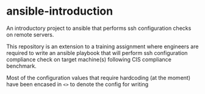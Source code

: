 # ansible-introduction
An introductory project to ansible that performs ssh configuration checks on remote servers.

This repository is an extension to a training assignment where engineers are required to write an ansible playbook that will perform ssh configuration compliance check on target machine(s) following CIS compliance benchmark.

Most of the configuration values that require hardcoding (at the moment) have been encased in `<>` to denote the config for writing

